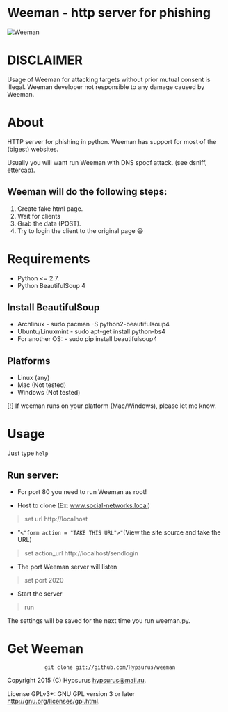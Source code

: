 Weeman - http server for phishing
=================================

![Weeman](https://github.com/yunanaexploit/weeman/blob/master/core/weeman12.png)

DISCLAIMER
==========

Usage of Weeman for attacking targets without prior mutual consent is illegal.
Weeman developer not responsible to any damage caused by Weeman.

About
=====

HTTP server for phishing in python.
Weeman has support for most of the (bigest) websites.

Usually you will want run Weeman with DNS spoof attack. (see dsniff, ettercap).

Weeman will do the following steps:
------------------------------------

1. Create fake html page.
2. Wait for clients
3. Grab the data (POST).
4. Try to login the client to the original page :smiley:

Requirements
============

* Python <= 2.7.
* Python BeautifulSoup 4

Install BeautifulSoup
---------------------

* Archlinux        - sudo pacman -S python2-beautifulsoup4
* Ubuntu/Linuxmint - sudo apt-get install python-bs4
* For another OS:  - sudo pip install beautifulsoup4

Platforms
-----------

* Linux (any)
* Mac (Not tested)
* Windows (Not tested)

[!] If weeman runs on your platform (Mac/Windows), please let me know.

Usage
======

Just type `help`

Run server:
-----------

* For port 80 you need to run Weeman as root!

* Host to clone (Ex: www.social-networks.local)
> set url http://localhost

* "<code><"form action = "TAKE THIS URL">"</code>(View the site source and take the URL)
> set action_url http://localhost/sendlogin 

* The port Weeman server will listen
> set port 2020

* Start the server
> run

The settings will be saved for the next time you run weeman.py.

Get Weeman
=============
                git clone git://github.com/Hypsurus/weeman
  
Copyright 2015 (C) Hypsurus <hypsurus@mail.ru>.

License GPLv3+: GNU GPL version 3 or later <http://gnu.org/licenses/gpl.html>.
